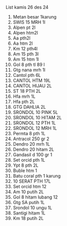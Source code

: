 List kamis 26 des 24
1.	Metan besar 1karung
2.	SWIS 15 MRH 1l
3.	Alpen pt 2l
4.	Alpen htm2l
5.	Aa pth2l
6.	Aa htm 2l
7.	Km 12 pth4l
8.	Am 15 pth 3l
9.	Am 15 htm 1l
10.	Gol 8 pth tl 89 l
11.	Gtg nana mrh 1l
12.	Cantol pth 6L
13.	CANTOL HTM 19L
14.	CANTOL HIJAU 2L
15.	ST 18 PTH 2L
16.	Hfa mrh 1L
17.	Hfa pth 2L
18.	GTG DAHLIA 2L
19.	SRONDOL 10 PINK 5L
20.	SRONDOL 10 HITAM 2L
21.	SRONDOL 12 PTH 1L
22.	SRONDOL 12 MRH 1L
23.	Permta 8 pth 1L
24.	Antracol 250 gr 2
25.	Dendro 20 mrh 1L
26.	Dendro 20 hitam 2L
27.	Gandasil d 100 gr 1
28.	Set orcid pth 1L
29.	Ypt 8 pth 2L
30.	Buble htm 1
31.	Batu coral pth 1 karung
32.	10 SERAT PTH 17L
33.	Set orcid htm 12
34.	Am 10 putih 2L
35.	Gol 8 hitam lubang 12
36.	Gtg SA putih 1L
37.	Srondol 10 ungu 1L
38.	Santigi hitam 1L
39.	Km 18 putih 2L
